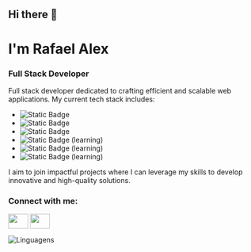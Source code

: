 ## Hi there 👋

# I'm Rafael Alex

### Full Stack Developer

Full stack developer dedicated to crafting efficient and scalable web applications. My current tech stack includes:

- ![Static Badge](https://img.shields.io/badge/html5-plain.svg)
- ![Static Badge](https://img.shields.io/badge/css3-plain.svg)
- ![Static Badge](https://img.shields.io/badge/javascript-plain.svg)
- ![Static Badge](https://img.shields.io/badge/react-original.svg) (learning)
- ![Static Badge](https://img.shields.io/badge/nodejs-plain.svg) (learning)
- ![Static Badge](https://img.shields.io/badge/typescript-plain.svg) (learning)


I aim to join impactful projects where I can leverage my skills to develop innovative and high-quality solutions.

<h3 align="left">Connect with me:</h3>
<p align="left">
<a target="_blank" href="https://www.linkedin.com/in/rafael-alex-ledier-teodoro-bbb484241/" target="blank"><img align="center" src="https://cdn.jsdelivr.net/npm/simple-icons@3.0.1/icons/linkedin.svg" alt="" height="30" width="40" /></a>
<a target="_blank" href="https://www.instagram.com/rafael_alex_/" target="blank"><img align="center" src="https://cdn.jsdelivr.net/npm/simple-icons@3.0.1/icons/instagram.svg" alt="" height="30" width="40" /></a>
</p>

![Linguagens](https://github-readme-stats.vercel.app/api/top-langs/?username=CadinhoVerde&layout=compact)
